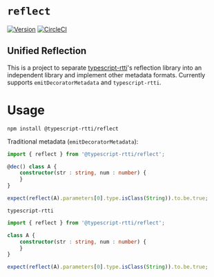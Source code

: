 # `reflect`
[![Version](https://img.shields.io/npm/v/@tsrtti/reflect.svg)](https://www.npmjs.com/package/@tsrtti/reflect)
[![CircleCI](https://circleci.com/gh/typescript-rtti/reflect/tree/main.svg?style=shield)](https://circleci.com/gh/typescript-rtti/reflect/tree/main)

## Unified Reflection

This is a project to separate [typescript-rtti](https://github.com/typescript-rtti/typescript-rtti)'s reflection library
into an independent library and implement other metadata formats. Currently supports `emitDecoratorMetadata` 
and `typescript-rtti`.

# Usage

```
npm install @typescript-rtti/reflect
```

Traditional metadata (`emitDecoratorMetadata`):

```typescript
import { reflect } from '@typescript-rtti/reflect';

@dec() class A { 
    constructor(str : string, num : number) {
    }
}

expect(reflect(A).parameters[0].type.isClass(String)).to.be.true;
```

`typescript-rtti`

```typescript
import { reflect } from '@typescript-rtti/reflect';

class A {
    constructor(str : string, num : number) {
    }
}

expect(reflect(A).parameters[0].type.isClass(String)).to.be.true;
```